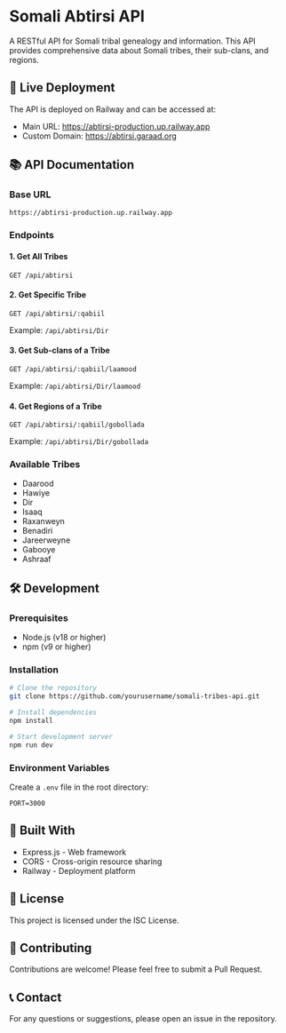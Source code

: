 # Somali Abtirsi API

A RESTful API for Somali tribal genealogy and information. This API provides comprehensive data about Somali tribes, their sub-clans, and regions.

## 🚀 Live Deployment

The API is deployed on Railway and can be accessed at:
- Main URL: https://abtirsi-production.up.railway.app
- Custom Domain: https://abtirsi.garaad.org

## 📚 API Documentation

### Base URL
```
https://abtirsi-production.up.railway.app
```

### Endpoints

#### 1. Get All Tribes
```http
GET /api/abtirsi
```

#### 2. Get Specific Tribe
```http
GET /api/abtirsi/:qabiil
```
Example: `/api/abtirsi/Dir`

#### 3. Get Sub-clans of a Tribe
```http
GET /api/abtirsi/:qabiil/laamood
```
Example: `/api/abtirsi/Dir/laamood`

#### 4. Get Regions of a Tribe
```http
GET /api/abtirsi/:qabiil/gobollada
```
Example: `/api/abtirsi/Dir/gobollada`

### Available Tribes
- Daarood
- Hawiye
- Dir
- Isaaq
- Raxanweyn
- Benadiri
- Jareerweyne
- Gabooye
- Ashraaf

## 🛠️ Development

### Prerequisites
- Node.js (v18 or higher)
- npm (v9 or higher)

### Installation
```bash
# Clone the repository
git clone https://github.com/yourusername/somali-tribes-api.git

# Install dependencies
npm install

# Start development server
npm run dev
```

### Environment Variables
Create a `.env` file in the root directory:
```
PORT=3000
```

## 🔧 Built With
- Express.js - Web framework
- CORS - Cross-origin resource sharing
- Railway - Deployment platform

## 📝 License
This project is licensed under the ISC License.

## 🤝 Contributing
Contributions are welcome! Please feel free to submit a Pull Request.

## 📞 Contact
For any questions or suggestions, please open an issue in the repository. 